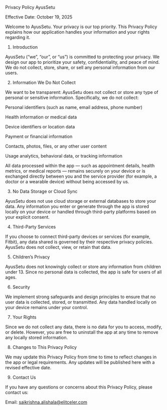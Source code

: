 Privacy Policy AyusSetu

Effective Date: October 19, 2025

Welcome to AyusSetu. Your privacy is our top priority. This Privacy Policy explains how our application handles your information and your rights regarding it.

1. Introduction

AyusSetu (“we”, “our”, or “us”) is committed to protecting your privacy. We design our app to prioritize your safety, confidentiality, and peace of mind. We do not collect, store, share, or sell any personal information from our users.

2. Information We Do Not Collect

We want to be transparent: AyusSetu does not collect or store any type of personal or sensitive information. Specifically, we do not collect:

Personal identifiers (such as name, email address, phone number)

Health information or medical data

Device identifiers or location data

Payment or financial information

Contacts, photos, files, or any other user content

Usage analytics, behavioral data, or tracking information

All data processed within the app — such as appointment details, health metrics, or medical reports — remains securely on your device or is exchanged directly between you and the service provider (for example, a doctor or a wearable device) without being accessed by us.

3. No Data Storage or Cloud Sync

AyusSetu does not use cloud storage or external databases to store your data. Any information you enter or generate through the app is stored locally on your device or handled through third-party platforms based on your explicit consent.

4. Third-Party Services

If you choose to connect third-party devices or services (for example, Fitbit), any data shared is governed by their respective privacy policies. AyusSetu does not collect, view, or retain that data.

5. Children’s Privacy

AyusSetu does not knowingly collect or store any information from children under 13. Since no personal data is collected, the app is safe for users of all ages.

6. Security

We implement strong safeguards and design principles to ensure that no user data is collected, stored, or transmitted. Any data handled locally on your device remains under your control.

7. Your Rights

Since we do not collect any data, there is no data for you to access, modify, or delete. However, you are free to uninstall the app at any time to remove any locally stored information.

8. Changes to This Privacy Policy

We may update this Privacy Policy from time to time to reflect changes in the app or legal requirements. Any updates will be published here with a revised effective date.

9. Contact Us

If you have any questions or concerns about this Privacy Policy, please contact us:

Email: saikrishna.alishala@elitceler.com
